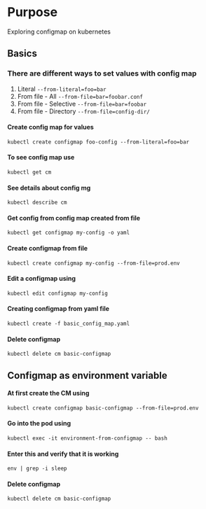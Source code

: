 # Purpose
Exploring configmap on kubernetes


## Basics
### There are different ways to set values with config map
1. Literal `--from-literal=foo=bar`
2. From file - All `--from-file=bar=foobar.conf`
3. From file - Selective `--from-file=bar=foobar`
4. From file - Directory `--from-file=config-dir/`



#### Create config map for values
`kubectl create configmap foo-config --from-literal=foo=bar`

#### To see config map use
`kubectl get cm`

#### See details about config mg
`kubectl describe cm`

#### Get config from config map created from file
`kubectl get configmap my-config -o yaml`


#### Create configmap from file
`kubectl create configmap my-config --from-file=prod.env`

#### Edit a configmap using
`kubectl edit configmap my-config`


#### Creating configmap from yaml file
`kubectl create -f basic_config_map.yaml`

#### Delete configmap
`kubectl delete cm basic-configmap`

## Configmap as environment variable

#### At first create the CM using
`kubectl create configmap basic-configmap --from-file=prod.env`


#### Go into the pod using
`kubectl exec -it environment-from-configmap -- bash`

#### Enter this and verify that it is working
`env | grep -i sleep`


#### Delete configmap
`kubectl delete cm basic-configmap`